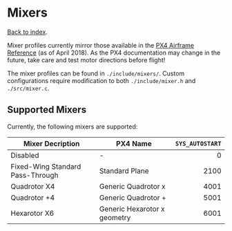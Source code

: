 # Mixers
[Back to index](README.md).

Mixer profiles currently mirror those available in the [PX4 Airframe Reference](https://dev.px4.io/en/airframes/airframe_reference.html) (as of April 2018). As the PX4 documentation may change in the future, take care and test motor directions before flight!

The mixer profiles can be found in `./include/mixers/`. Custom configurations require modification to both `./include/mixer.h` and `./src/mixer.c`.

## Supported Mixers
Currently, the following mixers are supported:

| **Mixer Decription**             | **PX4 Name**                 | `SYS_AUTOSTART` |
| --------------------             | ------------                 | ---------------:|
| Disabled                         | -                            | 0               |
| Fixed-Wing Standard Pass-Through | Standard Plane               | 2100            |
| Quadrotor X4                     | Generic Quadrotor x          | 4001            |
| Quadrotor +4                     | Generic Quadrotor +          | 5001            |
| Hexarotor X6                     | Generic Hexarotor x geometry | 6001            |
